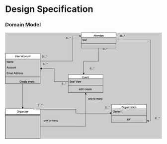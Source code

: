 # Design Specification

### Domain Model

![Domain Model](https://github.com/calvin-cs262-fall2024-thefunteam/Project/blob/main/images/domain_model.drawio.png)
